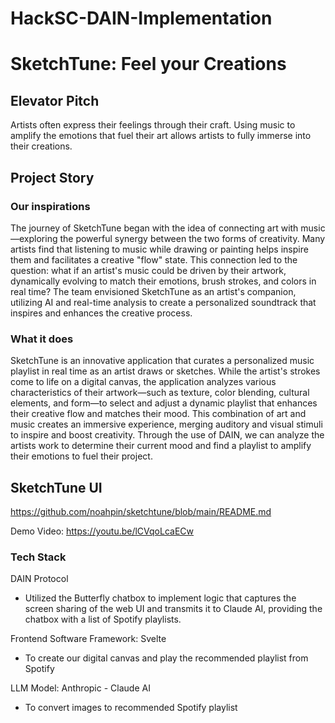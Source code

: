 # HackSC-DAIN-Implementation
# SketchTune: Feel your Creations

## Elevator Pitch
Artists often express their feelings through their craft. Using music to amplify the emotions that fuel their art allows artists to fully immerse into their creations.

## Project Story

### Our inspirations
The journey of SketchTune began with the idea of connecting art with music—exploring the powerful synergy between the two forms of creativity. Many artists find that listening to music while drawing or painting helps inspire them and facilitates a creative "flow" state. This connection led to the question: what if an artist's music could be driven by their artwork, dynamically evolving to match their emotions, brush strokes, and colors in real time? The team envisioned SketchTune as an artist's companion, utilizing AI and real-time analysis to create a personalized soundtrack that inspires and enhances the creative process.

### What it does
SketchTune is an innovative application that curates a personalized music playlist in real time as an artist draws or sketches. While the artist's strokes come to life on a digital canvas, the application analyzes various characteristics of their artwork—such as texture, color blending, cultural elements, and form—to select and adjust a dynamic playlist that enhances their creative flow and matches their mood. This combination of art and music creates an immersive experience, merging auditory and visual stimuli to inspire and boost creativity. 
Through the use of DAIN, we can analyze the artists work to determine their current mood and find a playlist to amplify their emotions to fuel their project.

## SketchTune UI 
https://github.com/noahpin/sketchtune/blob/main/README.md

Demo Video:
https://youtu.be/lCVqoLcaECw

### Tech Stack
DAIN Protocol
- Utilized the Butterfly chatbox to implement logic that captures the screen sharing of the web UI and transmits it to Claude AI, providing the chatbox with a list of Spotify playlists.

Frontend Software Framework: Svelte
- To create our digital canvas and play the recommended playlist from Spotify
  
LLM Model: Anthropic - Claude AI
- To convert images to recommended Spotify playlist
